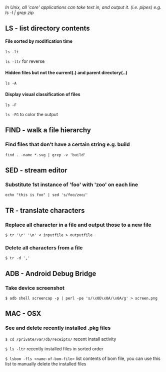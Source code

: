 
*In Unix, all 'core' applications can take text in, and output it. (i.e. pipes) e.g. ls -l | grep zip*


## LS - list directory contents

#### File sorted by modification time
`ls -lt` 

`ls -ltr` for reverse 

#### Hidden files but not the current(.) and parent directory(..)
`ls -A`

#### Display visual classification of files
`ls -F` 

`ls -FG` to color the output

## FIND - walk a file hierarchy

### Find files that don’t have a certain string e.g. build
`find . -name *.svg | grep -v 'build'`

## SED - stream editor 
### Substitute 1st instance of 'foo' with 'zoo' on each line
`echo "this is foo" | sed 's/foo/zoo/'`

## TR - translate characters
### Replace all character in a file and output those to a new file
`$ tr '\r' '\n' < inputfile > outputfile`

### Delete all characters from a file
`$ tr -d ','`

## ADB - Android Debug Bridge
### Take device screenshot
`$ adb shell screencap -p | perl -pe 's/\x0D\x0A/\x0A/g' > screen.png`

## MAC - OSX
### See and delete recently installed .pkg files 

`$ cd /private/var/db/receipts/`	recent install activity

`$ ls -ltr`				recently installed files in sorted order

`$ lsbom -fls <name-of-bom-file>`	list contents of bom file, you can use this list to manually delete the installed files
